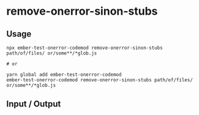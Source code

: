 # remove-onerror-sinon-stubs


## Usage

```
npx ember-test-onerror-codemod remove-onerror-sinon-stubs path/of/files/ or/some**/*glob.js

# or

yarn global add ember-test-onerror-codemod
ember-test-onerror-codemod remove-onerror-sinon-stubs path/of/files/ or/some**/*glob.js
```

## Input / Output

<!--FIXTURES_TOC_START-->
<!--FIXTURES_TOC_END-->

<!--FIXTURES_CONTENT_START-->
<!--FIXTURES_CONTENT_END-->
